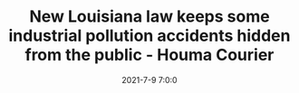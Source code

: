 ---
"title": "New Louisiana law keeps some industrial pollution accidents hidden from the public - Houma Courier"
"date": "2021-7-9 7:0:0"
"feed_name": "GOOGLENEWSINDUSTRIAL"
"feed_website": "https://news.google.com/search?q=industrial%2Bincident&hl=en-US&gl=US&ceid=US:en"
"feed_rss": "https://news.google.com/rss/search?q=industrial%2Bincident&hl=en-US&gl=US&ceid=US:en"
"link": "https://www.houmatoday.com/story/news/2021/07/09/new-la-law-keeps-some-industrial-pollution-accidents-hidden-public/7915726002/"
"file": "_posts/2021-1-1-9422fb094048c94babe51c8d9cfae07a43b2ec64.md"
"accident": "0"
"drilling": "0"
---